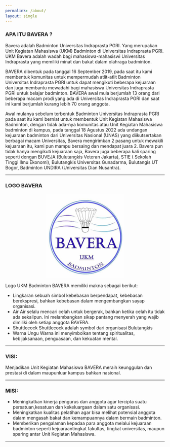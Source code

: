 ```yaml
---
permalink: /about/
layout: single
---
```


### **APA ITU BAVERA ?**
Bavera adalah Badminton Universitas Indraprasta PGRI. Yang merupakan Unit Kegiatan Mahasiswa (UKM) Badminton di Universitas Indraprasta PGRI.
UKM Bavera adalah wadah bagi mahasiswa-mahasiswi Universitas Indraprasta yang memiliki minat dan bakat dalam olahraga badminton.

BAVERA dibentuk pada tanggal 16 September 2019, pada saat itu kami membentuk komunitas untuk
mempermudah atlit-atlit Badminton Universitas Indraprasta PGRI untuk dapat mengikuti beberapa
kejuaraan dan juga membantu mewadahi bagi mahasiswa Universitas Indraprasta PGRI untuk belajar
badminton. BAVERA awal mula berjumlah 13 orang dari beberapa macam prodi yang ada di Universitas
Indraprasta PGRI dan saat ini kami berjumlah kurang lebih 70 orang anggota.

Awal mulanya sebelum terbentuk Badminton Universitas Indraprasta PGRI pada saat itu kami
berniat untuk membentuk Unit Kegiatan Mahasiswa Badminton, dengan tidak ada-nya komunitas atau
Unit Kegiatan Mahasiswa badminton di kampus, pada tanggal 18 Agustus 2022 ada undangan kejuaraan
badminton dari Universitas Nasional (UNAS) yang diikutsertakan berbagai macam Universitas, Bavera
mengirimkan 2 pasang untuk mewakili kejuaraan itu, kami pun mampu bersaing dan mendapat juara 2.
Bavera pun tidak hanya mengikuti kejuaraan saja, Bavera juga beberapa kali sparing seperti
dengan BUVEJA (Bulutangkis Veteran Jakarta), STIE ( Sekolah Tinggi Ilmu Ekonomi), Bulutangkis Universitas Gunadarma, Bulutangis UT Bogor, Badminton UNDIRA (Universitas Dian Nusantra).

---

### **LOGO BAVERA**

<p align="center">
  <img src="/assets/logo_bavera.jpg" alt="Logo BAVERA" width="250"/>
</p>

Logo UKM Badminton BAVERA memiliki makna sebagai berikut:
- Lingkaran
sebuah simbol kebebasan berpendapat, kebebasan berekspresi, bahkan kebebasan dalam mengembangkan sayap organisasi.
- Air
Air selalu mencari celah untuk bergerak, bahkan ketika celah itu tidak ada sekalipun. Ini melambangkan sikap pantang menyerah yang wajib dimiliki oleh setiap anggota BAVERA.
- Shuttlecock
Shuttlecock adalah symbol dari organisasi Bulutangkis
- Warna Ungu
Warna ini menyimbolkan tentang spiritualitas, kebijaksanaan, penguasaan, dan kekuatan mental.

---

### **VISI**:

Menjadikan Unit Kegiatan Mahasiswa BAVERA meraih keunggulan dan prestasi di dalam
maupunluar kampus bahkan nasional.

---

### **MISI**:
- Meningkatkan kinerja pengurus dan anggota agar tercipta suatu persatuan,kesatuan dan kekeluargaan dalam satu organisasi.
- Meningkatkan kualitas pelatihan agar bisa melihat potensial anggota dalam mengasah bakat dan kemampuannya dalam bermain badminton.
- Memberikan pengalaman kepadaa para anggota melalui kejuaraan badminton seperti kejuaraantingkat fakultas, tingkat universitas, maupun sparing antar Unit Kegiatan Mahasiswa.

---
